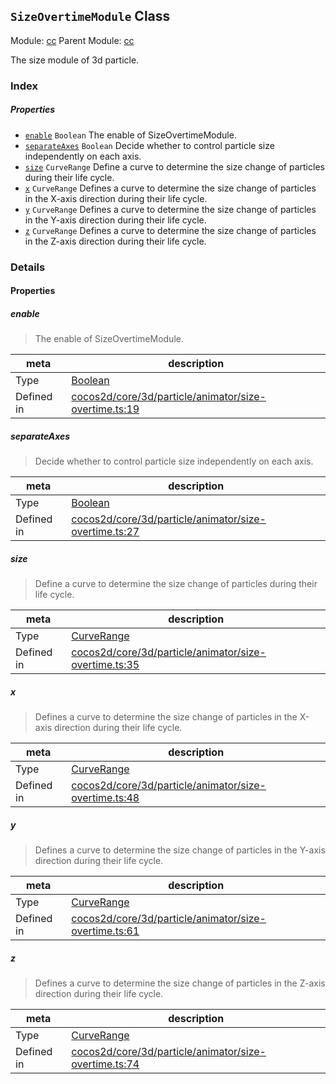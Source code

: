 ## `SizeOvertimeModule` Class



Module: [cc](../modules/cc.md)
Parent Module: [cc](../modules/cc.md)


The size module of 3d particle.



### Index

##### Properties

  - [`enable`](#enable) `Boolean` The enable of SizeOvertimeModule.
  - [`separateAxes`](#separateaxes) `Boolean` Decide whether to control particle size independently on each axis.
  - [`size`](#size) `CurveRange` Define a curve to determine the size change of particles during their life cycle.
  - [`x`](#x) `CurveRange` Defines a curve to determine the size change of particles in the X-axis direction during their life cycle.
  - [`y`](#y) `CurveRange` Defines a curve to determine the size change of particles in the Y-axis direction during their life cycle.
  - [`z`](#z) `CurveRange` Defines a curve to determine the size change of particles in the Z-axis direction during their life cycle.





### Details


#### Properties


##### enable

> The enable of SizeOvertimeModule.

| meta | description |
|------|-------------|
| Type | <a href="https://developer.mozilla.org/en/JavaScript/Reference/Global_Objects/Boolean" class="crosslink external" target="_blank">Boolean</a> |
| Defined in | [cocos2d/core/3d/particle/animator/size-overtime.ts:19](https://github.com/cocos-creator/engine/blob/f7d50d63228ec3047fe054a2d1e1535e90da2bd1/cocos2d/core/3d/particle/animator/size-overtime.ts#L19) |



##### separateAxes

> Decide whether to control particle size independently on each axis.

| meta | description |
|------|-------------|
| Type | <a href="https://developer.mozilla.org/en/JavaScript/Reference/Global_Objects/Boolean" class="crosslink external" target="_blank">Boolean</a> |
| Defined in | [cocos2d/core/3d/particle/animator/size-overtime.ts:27](https://github.com/cocos-creator/engine/blob/f7d50d63228ec3047fe054a2d1e1535e90da2bd1/cocos2d/core/3d/particle/animator/size-overtime.ts#L27) |



##### size

> Define a curve to determine the size change of particles during their life cycle.

| meta | description |
|------|-------------|
| Type | <a href="../classes/CurveRange.html" class="crosslink">CurveRange</a> |
| Defined in | [cocos2d/core/3d/particle/animator/size-overtime.ts:35](https://github.com/cocos-creator/engine/blob/f7d50d63228ec3047fe054a2d1e1535e90da2bd1/cocos2d/core/3d/particle/animator/size-overtime.ts#L35) |



##### x

> Defines a curve to determine the size change of particles in the X-axis direction during their life cycle.

| meta | description |
|------|-------------|
| Type | <a href="../classes/CurveRange.html" class="crosslink">CurveRange</a> |
| Defined in | [cocos2d/core/3d/particle/animator/size-overtime.ts:48](https://github.com/cocos-creator/engine/blob/f7d50d63228ec3047fe054a2d1e1535e90da2bd1/cocos2d/core/3d/particle/animator/size-overtime.ts#L48) |



##### y

> Defines a curve to determine the size change of particles in the Y-axis direction during their life cycle.

| meta | description |
|------|-------------|
| Type | <a href="../classes/CurveRange.html" class="crosslink">CurveRange</a> |
| Defined in | [cocos2d/core/3d/particle/animator/size-overtime.ts:61](https://github.com/cocos-creator/engine/blob/f7d50d63228ec3047fe054a2d1e1535e90da2bd1/cocos2d/core/3d/particle/animator/size-overtime.ts#L61) |



##### z

> Defines a curve to determine the size change of particles in the Z-axis direction during their life cycle.

| meta | description |
|------|-------------|
| Type | <a href="../classes/CurveRange.html" class="crosslink">CurveRange</a> |
| Defined in | [cocos2d/core/3d/particle/animator/size-overtime.ts:74](https://github.com/cocos-creator/engine/blob/f7d50d63228ec3047fe054a2d1e1535e90da2bd1/cocos2d/core/3d/particle/animator/size-overtime.ts#L74) |






